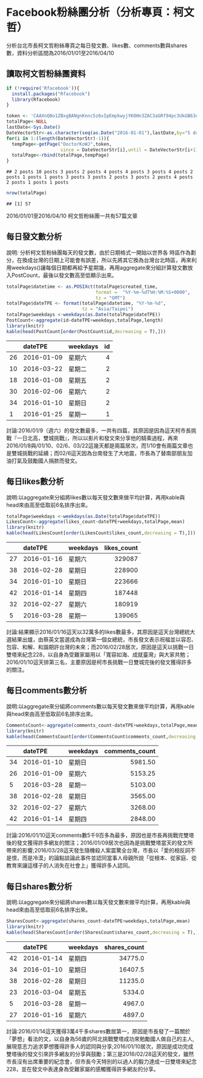 Facebook粉絲團分析（分析專頁：柯文哲）
================

分析台北市長柯文哲粉絲專頁之每日發文數、likes數、comments數與shares數，資料分析區間為2016/01/01至2016/04/10

讀取柯文哲粉絲團資料
--------------------

``` r
if (!require('Rfacebook')){
  install.packages("Rfacebook")
  library(Rfacebook)
}
```

``` r
token <- 'CAAXnQ0o1ZBxgBANgnKnnc5z6xIpEmpkwyjYK0Hn3ZAC3aGRf94pc3UkGB63dbmsabWVvVBaaJJjWor4eKA2PmL1bMrSI2nN9uvrENdHe7qXQxEeEhCGuTWTDGNoWRbrqqFeEYHYD0CAqFKC8g0Vcz3huo1mFwjd8cMXZAmtfyZAeSO7v27PX9cOuXOnBrE33dGZBVZCQVHvPLNxWg8jGK13wYV6ZBmnOEgZD'
totalPage<-NULL
lastDate<-Sys.Date()
DateVectorStr<-as.character(seq(as.Date("2016-01-01"),lastDate,by="5 days"))
for(i in 1:(length(DateVectorStr)-1)){
  tempPage<-getPage("DoctorKoWJ",token,
                    since = DateVectorStr[i],until = DateVectorStr[i+1])
  totalPage<-rbind(totalPage,tempPage)
}
```

    ## 2 posts 10 posts 3 posts 2 posts 4 posts 4 posts 3 posts 4 posts 2 posts 1 posts 1 posts 3 posts 3 posts 2 posts 3 posts 2 posts 4 posts 2 posts 1 posts 1 posts

``` r
nrow(totalPage)
```

    ## [1] 57

2016/01/01至2016/04/10 柯文哲粉絲團一共有57篇文章

每日發文數分析
--------------

說明: 分析柯文哲粉絲團每天的發文數，由於日期格式一開始以世界各 時區作為劃分，在換成台灣的日期上可能會有誤差，所以先將其它換為台灣台北時區，再來利用weekdays()讓每個日期都再給予星期幾，再用aggregate來分組計算發文數放入PostCount，最後以發文數高至低顯示出來。

``` r
totalPage$datetime <- as.POSIXct(totalPage$created_time,
                                 format =  "%Y-%m-%dT%H:%M:%S+0000",
                                 tz = "GMT")
totalPage$dateTPE <- format(totalPage$datetime, "%Y-%m-%d", 
                            tz = "Asia/Taipei")
totalPage$weekdays <-weekdays(as.Date(totalPage$dateTPE))
PostCount<-aggregate(id~dateTPE+weekdays,totalPage,length)  
library(knitr)
kable(head(PostCount[order(PostCount$id,decreasing = T),]))
```

|     | dateTPE    | weekdays |   id|
|-----|:-----------|:---------|----:|
| 26  | 2016-01-09 | 星期六   |    4|
| 10  | 2016-03-22 | 星期二   |    2|
| 18  | 2016-01-08 | 星期五   |    2|
| 30  | 2016-02-06 | 星期六   |    2|
| 34  | 2016-01-10 | 星期日   |    2|
| 1   | 2016-01-25 | 星期一   |    1|

討論:2016/01/9（週六）的發文數最多，一共有四篇，其原因是因為這天柯市長挑戰『一日北高，雙城挑戰』，所以以影片和發文來分享他的騎乘過程，再來2016/01/8與/01/10、02/6、03/22這幾天都是兩篇居次，而1/10會有兩篇文章也是雙城挑戰的延續；而02/6這天因為台南發生了大地震，市長為了替南部朋友加油打氣及鼓勵國人捐款而發文。

每日likes數分析
---------------

說明:以aggregate來分組將likes數以每天發文數來做平均計算，再用kable與head來由高至低取前6名排序出來。

``` r
totalPage$weekdays <-weekdays(as.Date(totalPage$dateTPE))
LikesCount<-aggregate(likes_count~dateTPE+weekdays,totalPage,mean)
library(knitr)
kable(head(LikesCount[order(LikesCount$likes_count,decreasing = T),]))
```

|     | dateTPE    | weekdays |  likes\_count|
|-----|:-----------|:---------|-------------:|
| 27  | 2016-01-16 | 星期六   |        329087|
| 38  | 2016-02-28 | 星期日   |        228900|
| 34  | 2016-01-10 | 星期日   |        223666|
| 42  | 2016-01-14 | 星期四   |        187448|
| 32  | 2016-02-27 | 星期六   |        180919|
| 5   | 2016-03-28 | 星期一   |        139065|

討論:結果顯示2016/01/16這天以32萬多的likes數最多，其原因是這天台灣總統大選結果出爐，由蔡英文當選成為台灣第一個女總統，市長發文表示祝福並以容忍、包容、和解、和諧期許台灣的未來；而2016/02/28居次，原因是這天以挑戰一日雙塔來紀念228，以自身為受難家屬用以「寬容如海、成就臺灣」與大家共勉；2016/01/10這天排第三名，主要原因是柯市長挑戰一日雙城完後的發文獲得許多的關注。

每日comments數分析
------------------

說明:以aggregate來分組將comments數以每天發文數來做平均計算，再用kable與head來由高至低取前6名排序出來。

``` r
CommentsCount<-aggregate(comments_count~dateTPE+weekdays,totalPage,mean)
library(knitr)
kable(head(CommentsCount[order(CommentsCount$comments_count,decreasing = T),]))
```

|     | dateTPE    | weekdays |  comments\_count|
|-----|:-----------|:---------|----------------:|
| 34  | 2016-01-10 | 星期日   |          5981.50|
| 26  | 2016-01-09 | 星期六   |          5153.25|
| 5   | 2016-03-28 | 星期一   |          5103.00|
| 38  | 2016-02-28 | 星期日   |          3565.00|
| 32  | 2016-02-27 | 星期六   |          3268.00|
| 42  | 2016-01-14 | 星期四   |          2848.00|

討論:2016/01/10這天comments數5千9百多為最多，原因也是市長再挑戰完雙塔後的發文獲得許多網友的關注；2016/01/09居次也因為是挑戰雙塔當天的發文所帶來的影響;2016/03/28這天發生隨機殺人案震驚全台灣，市長以「愛的相反詞不是恨，而是冷漠」的論點談論此事件並認同當事人母親所說「從根本、從家庭、從教育來讓這樣子的人消失在社會上」獲得許多人認同。

每日shares數分析
----------------

說明:以aggregate來分組將shares數以每天發文數來做平均計算，再用kable與head來由高至低取前6名排序出來。

``` r
SharesCount<-aggregate(shares_count~dateTPE+weekdays,totalPage,mean)
library(knitr)
kable(head(SharesCount[order(SharesCount$shares_count,decreasing = T),]))
```

|     | dateTPE    | weekdays |  shares\_count|
|-----|:-----------|:---------|--------------:|
| 42  | 2016-01-14 | 星期四   |        34775.0|
| 34  | 2016-01-10 | 星期日   |        16407.5|
| 38  | 2016-02-28 | 星期日   |        11235.0|
| 23  | 2016-03-04 | 星期五   |         5334.0|
| 5   | 2016-03-28 | 星期一   |         4967.0|
| 27  | 2016-01-16 | 星期六   |         4897.0|

討論:2016/01/14這天獲得3萬4千多shares數居第一，原因是市長發了一篇關於「夢想」看法的文，以自身為56歲的阿北挑戰雙塔成功來勉勵國人做自己的主人,展現意志力追求夢想獲得許多人的認同與分享;2016/01/10居次，原因是成功完成雙塔後的發文引來許多網友的分享與鼓勵；第三是2016/02/28這天的發文，雖然市長沒有出席重要的紀念會，但市長今天特別的以過人的毅力達成一日雙塔來紀念228，並在發文中表達身為受難家屬的感觸獲得許多網友的分享。
